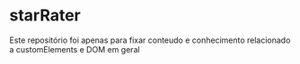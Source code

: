 # starRater

Este repositório foi apenas para fixar conteudo e conhecimento relacionado a customElements e DOM em geral
